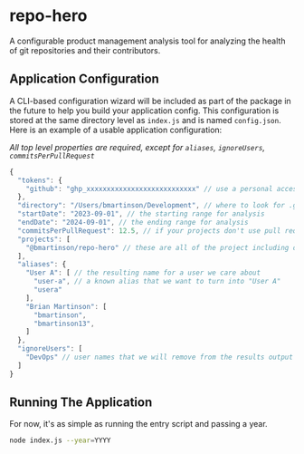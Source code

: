 # repo-hero
A configurable product management analysis tool for analyzing the health of git repositories and their contributors.

## Application Configuration
A CLI-based configuration wizard will be included as part of the package in the future to help you build your application config. This configuration is stored at the same directory level as `index.js` and is named `config.json`. Here is an example of a usable application configuration:

*All top level properties are required, except for `aliases`, `ignoreUsers`, `commitsPerPullRequest`*

```javascript
{
  "tokens": {
    "github": "ghp_xxxxxxxxxxxxxxxxxxxxxxxxxxx" // use a personal access token for GitHub API access
  },
  "directory": "/Users/bmartinson/Development", // where to look for .git projects
  "startDate": "2023-09-01", // the starting range for analysis
  "endDate": "2024-09-01", // the ending range for analysis
  "commitsPerPullRequest": 12.5, // if your projects don't use pull requests and rely mostly on commits, use this to synthesize deliverables (pseudo-PRs)
  "projects": [
    "@bmartinson/repo-hero" // these are all of the project including owner name owner/repo - @ handles should be included
  ],
  "aliases": {
    "User A": [ // the resulting name for a user we care about
      "user-a", // a known alias that we want to turn into "User A"
      "usera"
    ],
    "Brian Martinson": [
      "bmartinson",
      "bmartinson13",
    ]
  },
  "ignoreUsers": [
    "DevOps" // user names that we will remove from the results output
  ]
}
```

## Running The Application
For now, it's as simple as running the entry script and passing a year.

```sh
node index.js --year=YYYY
```